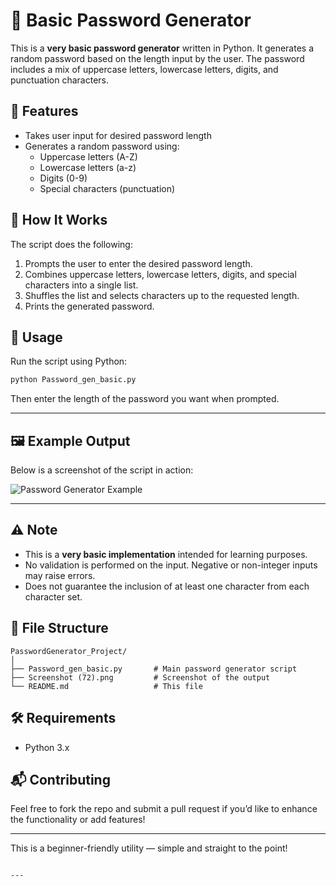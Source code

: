 # 🔐 Basic Password Generator

This is a **very basic password generator** written in Python. It generates a random password based on the length input by the user. The password includes a mix of uppercase letters, lowercase letters, digits, and punctuation characters.

## 🚀 Features

- Takes user input for desired password length
- Generates a random password using:
  - Uppercase letters (A-Z)
  - Lowercase letters (a-z)
  - Digits (0-9)
  - Special characters (punctuation)

## 🧠 How It Works

The script does the following:
1. Prompts the user to enter the desired password length.
2. Combines uppercase letters, lowercase letters, digits, and special characters into a single list.
3. Shuffles the list and selects characters up to the requested length.
4. Prints the generated password.

## 📝 Usage

Run the script using Python:

```bash
python Password_gen_basic.py
````

Then enter the length of the password you want when prompted.

---

## 🖼️ Example Output

Below is a screenshot of the script in action:

![Password Generator Example](./Screenshot%20\(72\).png)

---

## ⚠️ Note

* This is a **very basic implementation** intended for learning purposes.
* No validation is performed on the input. Negative or non-integer inputs may raise errors.
* Does not guarantee the inclusion of at least one character from each character set.

## 📂 File Structure

```
PasswordGenerator_Project/
│
├── Password_gen_basic.py       # Main password generator script
├── Screenshot (72).png         # Screenshot of the output
└── README.md                   # This file
```

## 🛠 Requirements

* Python 3.x

## 📬 Contributing

Feel free to fork the repo and submit a pull request if you’d like to enhance the functionality or add features!

---

This is a beginner-friendly utility — simple and straight to the point!

```

---

